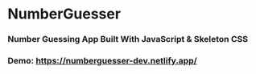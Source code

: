 # NumberGuesser

### Number Guessing App Built With JavaScript &amp; Skeleton CSS

### Demo: https://numberguesser-dev.netlify.app/
